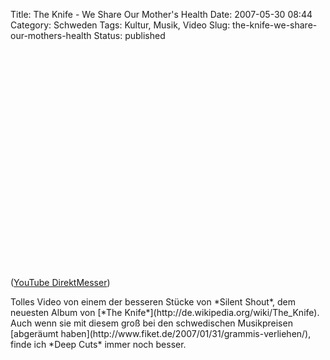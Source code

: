 Title: The Knife - We Share Our Mother's Health
Date: 2007-05-30 08:44
Category: Schweden
Tags: Kultur, Musik, Video
Slug: the-knife-we-share-our-mothers-health
Status: published

<p>
<object width="425" height="350">
<param name="movie" value="http://www.youtube.com/v/617ANIA5Rqs"></param><param name="wmode" value="transparent"></param>

<embed src="http://www.youtube.com/v/617ANIA5Rqs" type="application/x-shockwave-flash" wmode="transparent" width="425" height="350">
</embed>
</object>
  
([YouTube DirektMesser](http://youtube.com/watch?v=617ANIA5Rqs))

</p>
Tolles Video von einem der besseren Stücke von *Silent Shout*, dem
neuesten Album von [*The
Knife*](http://de.wikipedia.org/wiki/The_Knife). Auch wenn sie mit
diesem groß bei den schwedischen Musikpreisen [abgeräumt
haben](http://www.fiket.de/2007/01/31/grammis-verliehen/), finde ich
*Deep Cuts* immer noch besser.

